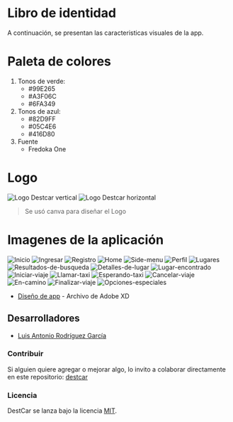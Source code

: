 # Libro de identidad
A continuación, se presentan las caracteristicas visuales de la app.

# Paleta de colores
  1. Tonos de verde:
     * #99E265
     * #A3F06C
     * #6FA349
2. Tonos de azul:
   * #82D9FF
   * #05C4E6
   * #416D80
3. Fuente
   * Fredoka One

# Logo
![Logo Destcar vertical](/images/logo/logo-vertical.png) 
![Logo Destcar horizontal](/images/logo/logo-horizontal.png) 

> Se usó canva para diseñar el Logo

# Imagenes de la aplicación
![Inicio](/images/app/Inicio.png) 
![Ingresar](/images/app/Ingresar.png) 
![Registro](/images/app/Registro.png) 
![Home](/images/app/Home.png) 
![Side-menu](/images/app/Side-menu.png) 
![Perfil](/images/app/Perfil.png) 
![Lugares](/images/app/Lugares.png)  
![Resultados-de-busqueda](/images/app/Resultados-de-busqueda.png) 
![Detalles-de-lugar](/images/app/Detalles-de-lugar.png) 
![Lugar-encontrado](/images/app/Lugar-encontrado.png)  
![Iniciar-viaje](/images/app/Iniciar-viaje.png) 
![Llamar-taxi](/images/app/Llamar-taxi.png) 
![Esperando-taxi](/images/app/Esperando-taxi.png) 
![Cancelar-viaje](/images/app/Cancelar-viaje.png) 
![En-camino](/images/app/En-camino.png) 
![Finalizar-viaje](/images/app/Finalizar-viaje.png) 
![Opciones-especiales](/images/app/Opciones-especiales.png)

* [Diseño de app](/frontend/destcar.xd) - Archivo de Adobe XD



## Desarrolladores
* [Luis Antonio Rodríguez García](https://github.com/luisrdz5)

### Contribuir
Si alguien quiere agregar o mejorar algo, lo invito a colaborar directamente en este repositorio: 
[destcar](https://github.com/luisrdz5/destcar/)

### Licencia
DestCar se lanza bajo la licencia [MIT](https://opensource.org/licenses/MIT).